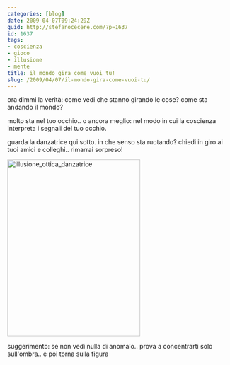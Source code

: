 ```yaml
---
categories: [blog]
date: 2009-04-07T09:24:29Z
guid: http://stefanocecere.com/?p=1637
id: 1637
tags:
- coscienza
- gioco
- illusione
- mente
title: il mondo gira come vuoi tu!
slug: /2009/04/07/il-mondo-gira-come-vuoi-tu/
---
```


ora dimmi la verità: come vedi che stanno girando le cose? come sta andando il mondo?
  
molto sta nel tuo occhio.. o ancora meglio: nel modo in cui la coscienza interpreta i segnali del tuo occhio.

guarda la danzatrice qui sotto. in che senso sta ruotando? chiedi in giro ai tuoi amici e colleghi.. rimarrai sorpreso!

<img class="aligncenter size-full wp-image-1638" title="illusione_ottica_danzatrice" src="http://stefanocecere.com/wp-content/uploads/sites/3/2009/04/illusione_ottica_danzatrice.gif" alt="illusione_ottica_danzatrice" width="300" height="400" />

suggerimento: se non vedi nulla di anomalo.. prova a concentrarti solo sull'ombra.. e poi torna sulla figura